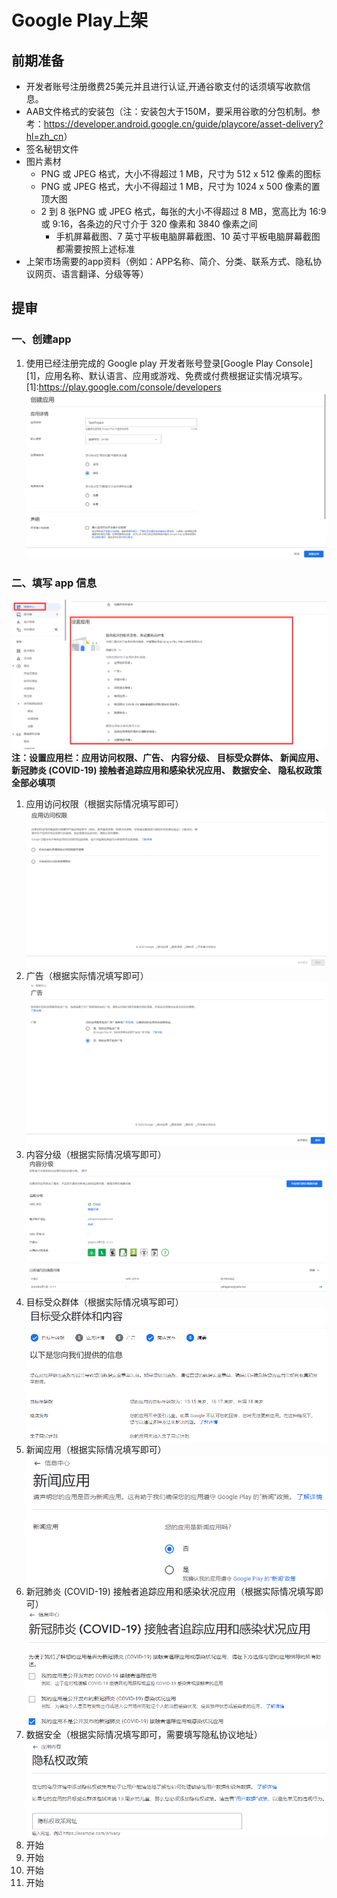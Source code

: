 # Google Play上架

## 前期准备
- 开发者账号注册缴费25美元并且进行认证,开通谷歌支付的话须填写收款信息。
- AAB文件格式的安装包（注：安装包大于150M，要采用谷歌的分包机制。参考：<https://developer.android.google.cn/guide/playcore/asset-delivery?hl=zh_cn>）
- 签名秘钥文件
- 图片素材
  + PNG 或 JPEG 格式，大小不得超过 1 MB，尺寸为 512 x 512 像素的图标
  + PNG 或 JPEG 格式，大小不得超过 1 MB，尺寸为 1024 x 500 像素的置顶大图
  + 2 到 8 张PNG 或 JPEG 格式，每张的大小不得超过 8 MB，宽高比为 16:9 或 9:16，各条边的尺寸介于 320 像素和 3840 像素之间
    * 手机屏幕截图、7 英寸平板电脑屏幕截图、10 英寸平板电脑屏幕截图都需要按照上述标准
- 上架市场需要的app资料（例如：APP名称、简介、分类、联系方式、隐私协议网页、语言翻译、分级等等）
## 提审
### 一、创建app
   1. 使用已经注册完成的 Google play 开发者账号登录[Google Play Console][1]，应用名称、默认语言、应用或游戏、免费或付费根据证实情况填写。
    [1]:<https://play.google.com/console/developers>
    ![img.png](img.png)
### 二、填写 app 信息
   ![img_1.png](img_1.png)
   **注：设置应用栏：应用访问权限、广告、 内容分级、 目标受众群体、 新闻应用、 新冠肺炎 (COVID-19) 接触者追踪应用和感染状况应用、 数据安全、 隐私权政策 全部必填项**
   1. 应用访问权限（根据实际情况填写即可）
    ![img_2.png](img_2.png)
   2. 广告（根据实际情况填写即可）
    ![img_3.png](img_3.png)
   3. 内容分级（根据实际情况填写即可）
    ![img_5.png](img_5.png)
   4. 目标受众群体（根据实际情况填写即可）
    ![img_6.png](img_6.png)
   5. 新闻应用（根据实际情况填写即可）                                              
    ![img_7.png](img_7.png)
   6. 新冠肺炎 (COVID-19) 接触者追踪应用和感染状况应用（根据实际情况填写即可）
    ![img_8.png](img_8.png)
   7. 数据安全（根据实际情况填写即可，需要填写隐私协议地址）
    ![img_9.png](img_9.png)
3. 开始
4. 开始
5. 开始
6. 开始